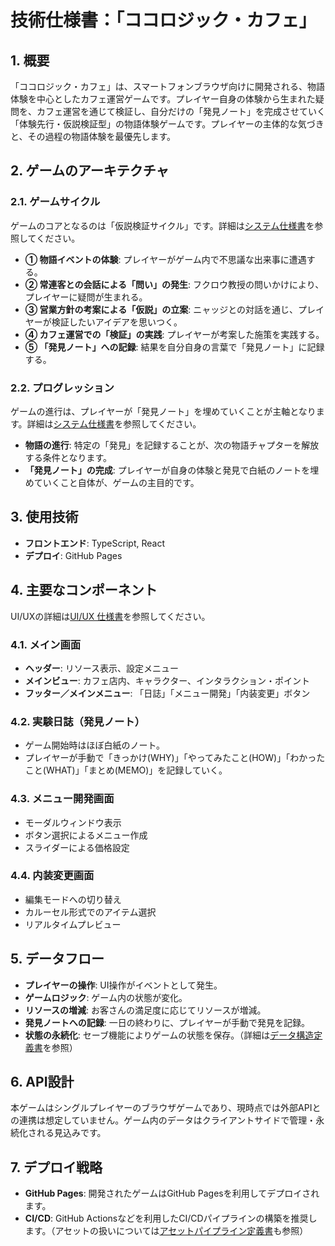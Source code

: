 # 技術仕様書：「ココロジック・カフェ」

## 1. 概要

「ココロジック・カフェ」は、スマートフォンブラウザ向けに開発される、物語体験を中心としたカフェ運営ゲームです。プレイヤー自身の体験から生まれた疑問を、カフェ運営を通じて検証し、自分だけの「発見ノート」を完成させていく「体験先行・仮説検証型」の物語体験ゲームです。プレイヤーの主体的な気づきと、その過程の物語体験を最優先します。

## 2. ゲームのアーキテクチャ

### 2.1. ゲームサイクル

ゲームのコアとなるのは「仮説検証サイクル」です。詳細は[システム仕様書](system.md)を参照してください。

*   **① 物語イベントの体験**: プレイヤーがゲーム内で不思議な出来事に遭遇する。
*   **② 常連客との会話による「問い」の発生**: フクロウ教授の問いかけにより、プレイヤーに疑問が生まれる。
*   **③ 営業方針の考案による「仮説」の立案**: ニャッジとの対話を通じ、プレイヤーが検証したいアイデアを思いつく。
*   **④ カフェ運営での「検証」の実践**: プレイヤーが考案した施策を実践する。
*   **⑤ 「発見ノート」への記録**: 結果を自分自身の言葉で「発見ノート」に記録する。

### 2.2. プログレッション

ゲームの進行は、プレイヤーが「発見ノート」を埋めていくことが主軸となります。詳細は[システム仕様書](system.md)を参照してください。

*   **物語の進行**: 特定の「発見」を記録することが、次の物語チャプターを解放する条件となります。
*   **「発見ノート」の完成**: プレイヤーが自身の体験と発見で白紙のノートを埋めていくこと自体が、ゲームの主目的です。

## 3. 使用技術

*   **フロントエンド**: TypeScript, React
*   **デプロイ**: GitHub Pages

## 4. 主要なコンポーネント

UI/UXの詳細は[UI/UX 仕様書](uiux.md)を参照してください。

### 4.1. メイン画面

*   **ヘッダー**: リソース表示、設定メニュー
*   **メインビュー**: カフェ店内、キャラクター、インタラクション・ポイント
*   **フッター／メインメニュー**: 「日誌」「メニュー開発」「内装変更」ボタン

### 4.2. 実験日誌（発見ノート）

*   ゲーム開始時はほぼ白紙のノート。
*   プレイヤーが手動で「きっかけ(WHY)」「やってみたこと(HOW)」「わかったこと(WHAT)」「まとめ(MEMO)」を記録していく。

### 4.3. メニュー開発画面

*   モーダルウィンドウ表示
*   ボタン選択によるメニュー作成
*   スライダーによる価格設定

### 4.4. 内装変更画面

*   編集モードへの切り替え
*   カルーセル形式でのアイテム選択
*   リアルタイムプレビュー

## 5. データフロー

*   **プレイヤーの操作**: UI操作がイベントとして発生。
*   **ゲームロジック**: ゲーム内の状態が変化。
*   **リソースの増減**: お客さんの満足度に応じてリソースが増減。
*   **発見ノートへの記録**: 一日の終わりに、プレイヤーが手動で発見を記録。
*   **状態の永続化**: セーブ機能によりゲームの状態を保存。（詳細は[データ構造定義書](data-structure.md)を参照）

## 6. API設計

本ゲームはシングルプレイヤーのブラウザゲームであり、現時点では外部APIとの連携は想定していません。ゲーム内のデータはクライアントサイドで管理・永続化される見込みです。

## 7. デプロイ戦略

*   **GitHub Pages**: 開発されたゲームはGitHub Pagesを利用してデプロイされます。
*   **CI/CD**: GitHub Actionsなどを利用したCI/CDパイプラインの構築を推奨します。（アセットの扱いについては[アセットパイプライン定義書](asset-pipeline.md)も参照）
